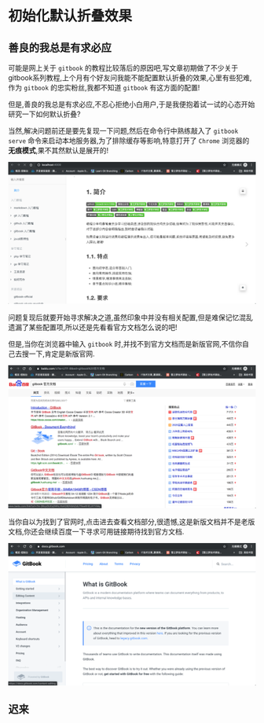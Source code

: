 # 初始化默认折叠效果

## 善良的我总是有求必应

可能是网上关于 `gitbook` 的教程比较落后的原因吧,写文章初期做了不少关于gitbook系列教程,上个月有个好友问我能不能配置默认折叠的效果,心里有些犯难,作为 `gitbook` 的忠实粉丝,我都不知道 `gitbook` 有这方面的配置!

但是,善良的我总是有求必应,不忍心拒绝小白用户,于是我便抱着试一试的心态开始研究一下如何默认折叠?

当然,解决问题前还是要先复现一下问题,然后在命令行中熟练敲入了 `gitbook serve` 命令来启动本地服务器,为了排除缓存等影响,特意打开了 `Chrome` 浏览器的**无痕模式**,果不其然默认是展开的!

![gitbook-issue-modify-default-fold-review.png](../images/gitbook-issue-modify-default-fold-review.png)

问题复现后就要开始寻求解决之道,虽然印象中并没有相关配置,但是难保记忆混乱遗漏了某些配置项,所以还是先看看官方文档怎么说的吧!

但是,当你在浏览器中输入 `gitbook` 时,并找不到官方文档而是新版官网,不信你自己去搜一下,肯定是新版官网.

![gitbook-issue-modify-default-fold-document-search-result-preview.png](../images/gitbook-issue-modify-default-fold-document-search-result-preview.png)

当你自以为找到了官网时,点击进去查看文档部分,很遗憾,这是新版文档并不是老版文档,你还会继续百度一下寻求可用链接期待找到官方文档.

![gitbook-issue-modify-default-fold-document-search-result-click.png](../images/gitbook-issue-modify-default-fold-document-search-result-click.png)


## 迟来